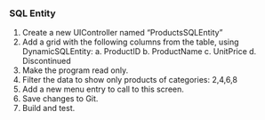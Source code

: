 ﻿### SQL Entity

1.	Create a new UIController named “ProductsSQLEntity”
2.	Add a grid with the following columns from the table, using DynamicSQLEntity:
    a.	ProductID
    b.	ProductName
    c.	UnitPrice
    d.	Discontinued
3.	Make the program read only.
4.	Filter the data to show only products of categories: 2,4,6,8
5.	Add a new menu entry to call to this screen.
6.	Save changes to Git.
7.  Build and test.
